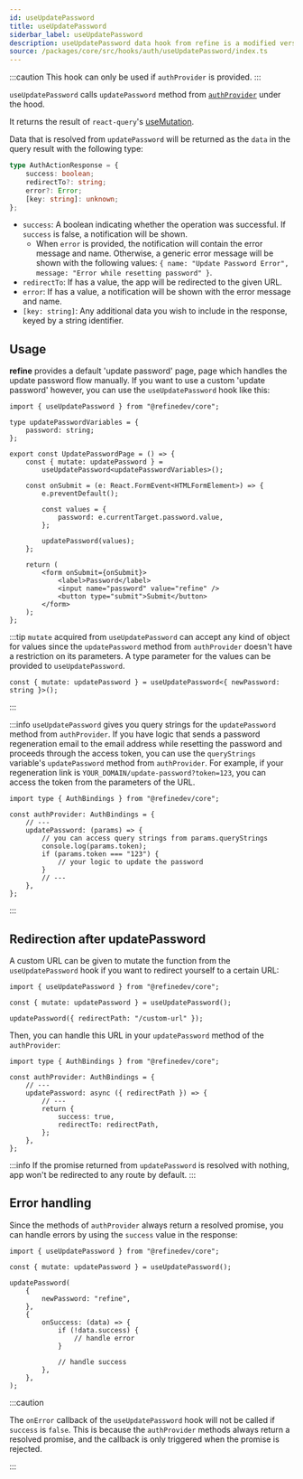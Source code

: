 ```yaml
---
id: useUpdatePassword
title: useUpdatePassword
siderbar_label: useUpdatePassword
description: useUpdatePassword data hook from refine is a modified version of react-query's useMutation for registration.
source: /packages/core/src/hooks/auth/useUpdatePassword/index.ts
---
```


:::caution
This hook can only be used if `authProvider` is provided.
:::

`useUpdatePassword` calls `updatePassword` method from [`authProvider`](/api-reference/core/providers/auth-provider.md) under the hood.

It returns the result of `react-query`'s [useMutation](https://react-query.tanstack.com/reference/useMutation).

Data that is resolved from `updatePassword` will be returned as the `data` in the query result with the following type:

```ts
type AuthActionResponse = {
    success: boolean;
    redirectTo?: string;
    error?: Error;
    [key: string]: unknown;
};
```

-   `success`: A boolean indicating whether the operation was successful. If `success` is false, a notification will be shown.
    -   When `error` is provided, the notification will contain the error message and name. Otherwise, a generic error message will be shown with the following values: `{ name: "Update Password Error", message: "Error while resetting password" }`.
-   `redirectTo`: If has a value, the app will be redirected to the given URL.
-   `error`: If has a value, a notification will be shown with the error message and name.
-   `[key: string]`: Any additional data you wish to include in the response, keyed by a string identifier.

## Usage

**refine** provides a default 'update password' page, page which handles the update password flow manually.
If you want to use a custom 'update password' however, you can use the `useUpdatePassword` hook like this:

```tsx title="pages/customupdatePasswordPage"
import { useUpdatePassword } from "@refinedev/core";

type updatePasswordVariables = {
    password: string;
};

export const UpdatePasswordPage = () => {
    const { mutate: updatePassword } =
        useUpdatePassword<updatePasswordVariables>();

    const onSubmit = (e: React.FormEvent<HTMLFormElement>) => {
        e.preventDefault();

        const values = {
            password: e.currentTarget.password.value,
        };

        updatePassword(values);
    };

    return (
        <form onSubmit={onSubmit}>
            <label>Password</label>
            <input name="password" value="refine" />
            <button type="submit">Submit</button>
        </form>
    );
};
```

:::tip
`mutate` acquired from `useUpdatePassword` can accept any kind of object for values since the `updatePassword` method from `authProvider` doesn't have a restriction on its parameters.
A type parameter for the values can be provided to `useUpdatePassword`.

```tsx
const { mutate: updatePassword } = useUpdatePassword<{ newPassword: string }>();
```

:::

:::info
`useUpdatePassword` gives you query strings for the `updatePassword` method from `authProvider`. If you have logic that sends a password regeneration email to the email address while resetting the password and proceeds through the access token, you can use the `queryStrings` variable's `updatePassword` method from `authProvider`. For example, if your regeneration link is `YOUR_DOMAIN/update-password?token=123`, you can access the token from the parameters of the URL.

```tsx
import type { AuthBindings } from "@refinedev/core";

const authProvider: AuthBindings = {
    // ---
    updatePassword: (params) => {
        // you can access query strings from params.queryStrings
        console.log(params.token);
        if (params.token === "123") {
            // your logic to update the password
        }
        // ---
    },
};
```

:::

## Redirection after updatePassword

A custom URL can be given to mutate the function from the `useUpdatePassword` hook if you want to redirect yourself to a certain URL:

```tsx
import { useUpdatePassword } from "@refinedev/core";

const { mutate: updatePassword } = useUpdatePassword();

updatePassword({ redirectPath: "/custom-url" });
```

Then, you can handle this URL in your `updatePassword` method of the `authProvider`:

```tsx
import type { AuthBindings } from "@refinedev/core";

const authProvider: AuthBindings = {
    // ---
    updatePassword: async ({ redirectPath }) => {
        // ---
        return {
            success: true,
            redirectTo: redirectPath,
        };
    },
};
```

:::info
If the promise returned from `updatePassword` is resolved with nothing, app won't be redirected to any route by default.
:::

## Error handling

Since the methods of `authProvider` always return a resolved promise, you can handle errors by using the `success` value in the response:

```tsx
import { useUpdatePassword } from "@refinedev/core";

const { mutate: updatePassword } = useUpdatePassword();

updatePassword(
    {
        newPassword: "refine",
    },
    {
        onSuccess: (data) => {
            if (!data.success) {
                // handle error
            }

            // handle success
        },
    },
);
```

:::caution

The `onError` callback of the `useUpdatePassword` hook will not be called if `success` is `false`. This is because the `authProvider` methods always return a resolved promise, and the callback is only triggered when the promise is rejected.

:::
